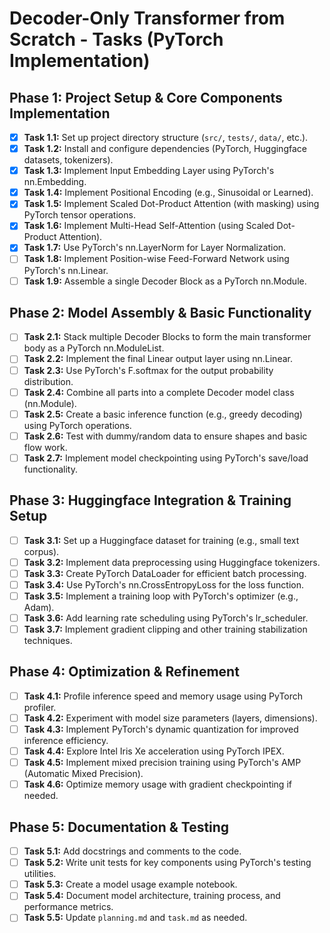 # Decoder-Only Transformer from Scratch - Tasks (PyTorch Implementation)

## Phase 1: Project Setup & Core Components Implementation

- [X] **Task 1.1:** Set up project directory structure (`src/`, `tests/`, `data/`, etc.).
- [X] **Task 1.2:** Install and configure dependencies (PyTorch, Huggingface datasets, tokenizers).
- [X] **Task 1.3:** Implement Input Embedding Layer using PyTorch's nn.Embedding.
- [X] **Task 1.4:** Implement Positional Encoding (e.g., Sinusoidal or Learned).
- [X] **Task 1.5:** Implement Scaled Dot-Product Attention (with masking) using PyTorch tensor operations.
- [X] **Task 1.6:** Implement Multi-Head Self-Attention (using Scaled Dot-Product Attention).
- [X] **Task 1.7:** Use PyTorch's nn.LayerNorm for Layer Normalization.
- [ ] **Task 1.8:** Implement Position-wise Feed-Forward Network using PyTorch's nn.Linear.
- [ ] **Task 1.9:** Assemble a single Decoder Block as a PyTorch nn.Module.

## Phase 2: Model Assembly & Basic Functionality

- [ ] **Task 2.1:** Stack multiple Decoder Blocks to form the main transformer body as a PyTorch nn.ModuleList.
- [ ] **Task 2.2:** Implement the final Linear output layer using nn.Linear.
- [ ] **Task 2.3:** Use PyTorch's F.softmax for the output probability distribution.
- [ ] **Task 2.4:** Combine all parts into a complete Decoder model class (nn.Module).
- [ ] **Task 2.5:** Create a basic inference function (e.g., greedy decoding) using PyTorch operations.
- [ ] **Task 2.6:** Test with dummy/random data to ensure shapes and basic flow work.
- [ ] **Task 2.7:** Implement model checkpointing using PyTorch's save/load functionality.

## Phase 3: Huggingface Integration & Training Setup

- [ ] **Task 3.1:** Set up a Huggingface dataset for training (e.g., small text corpus).
- [ ] **Task 3.2:** Implement data preprocessing using Huggingface tokenizers.
- [ ] **Task 3.3:** Create PyTorch DataLoader for efficient batch processing.
- [ ] **Task 3.4:** Use PyTorch's nn.CrossEntropyLoss for the loss function.
- [ ] **Task 3.5:** Implement a training loop with PyTorch's optimizer (e.g., Adam).
- [ ] **Task 3.6:** Add learning rate scheduling using PyTorch's lr_scheduler.
- [ ] **Task 3.7:** Implement gradient clipping and other training stabilization techniques.

## Phase 4: Optimization & Refinement

- [ ] **Task 4.1:** Profile inference speed and memory usage using PyTorch profiler.
- [ ] **Task 4.2:** Experiment with model size parameters (layers, dimensions).
- [ ] **Task 4.3:** Implement PyTorch's dynamic quantization for improved inference efficiency.
- [ ] **Task 4.4:** Explore Intel Iris Xe acceleration using PyTorch IPEX.
- [ ] **Task 4.5:** Implement mixed precision training using PyTorch's AMP (Automatic Mixed Precision).
- [ ] **Task 4.6:** Optimize memory usage with gradient checkpointing if needed.

## Phase 5: Documentation & Testing

- [ ] **Task 5.1:** Add docstrings and comments to the code.
- [ ] **Task 5.2:** Write unit tests for key components using PyTorch's testing utilities.
- [ ] **Task 5.3:** Create a model usage example notebook.
- [ ] **Task 5.4:** Document model architecture, training process, and performance metrics.
- [ ] **Task 5.5:** Update `planning.md` and `task.md` as needed.
